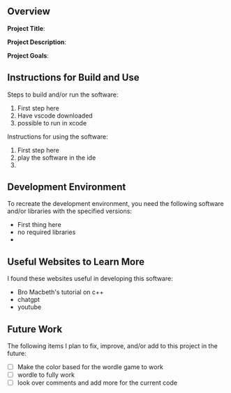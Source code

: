 ## Overview

**Project Title**:

**Project Description**:

**Project Goals**:

## Instructions for Build and Use

Steps to build and/or run the software:

1. First step here
2. Have vscode downloaded
3. possible to run in xcode

Instructions for using the software:

1. First step here
2. play the software in the ide
3.

## Development Environment 

To recreate the development environment, you need the following software and/or libraries with the specified versions:

* First thing here
* no required libraries
*

## Useful Websites to Learn More

I found these websites useful in developing this software:

* Bro Macbeth's tutorial on c++
* chatgpt
* youtube

## Future Work

The following items I plan to fix, improve, and/or add to this project in the future:

* [ ] Make the color based for the wordle game to work
* [ ] wordle to fully work
* [ ] look over comments and add more for the current code